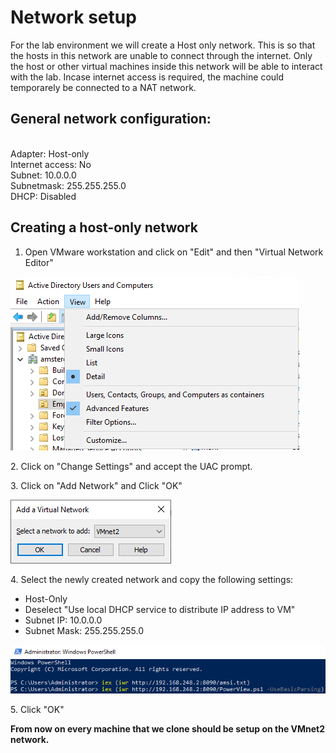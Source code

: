 # Network setup

For the lab environment we will create a Host only network. This is so that the hosts in this network are unable to connect through the internet. Only the host or other virtual machines inside this network will be able to interact with the lab. Incase internet access is required, the machine could temporarely be connected to a NAT network.

## General network configuration:

\
Adapter: Host-only\
Internet access: No\
Subnet: 10.0.0.0\
Subnetmask: 255.255.255.0\
DHCP: Disabled

## Creating a host-only network

1. Open VMware workstation and click on "Edit" and then "Virtual Network Editor"

![](<../../.gitbook/assets/image (63).png>)

2\. Click on "Change Settings" and accept the UAC prompt.

3\. Click on "Add Network" and Click "OK"

![](<../../.gitbook/assets/image (9) (1) (1) (1).png>)

4\. Select the newly created network and copy the following settings:

* Host-Only
* Deselect "Use local DHCP service to distribute IP address to VM"
* Subnet IP: 10.0.0.0
* Subnet Mask: 255.255.255.0

![](<../../.gitbook/assets/image (57).png>)

5\. Click "OK"

**From now on every machine that we clone should be setup on the VMnet2 network.**
